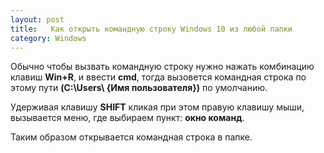 ```yaml
---
layout: post
title:   Как открыть командную строку Windows 10 из любой папки
category: Windows
---
```


Обычно чтобы вызвать командную строку нужно нажать комбинацию клавиш **Win+R**, и ввести **cmd**, тогда вызовется командная строка по этому пути **(C:\Users\ {Имя пользователя})** по умолчанию. 

Удерживая клавишу **SHIFT** кликая при этом правую клавишу мыши, вызывается меню, где выбираем пункт: **окно команд**. 

Таким образом открывается командная строка в папке.

